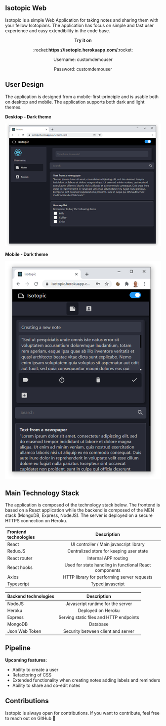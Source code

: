 ## Isotopic Web

Isotopic is a simple Web Application for taking notes and sharing them with your fellow Isotopians. The application has focus on simple and fast user experience and easy extendibility in the code base.

<p align="center"><strong>Try it on</strong></p>
<p align="center">:rocket:<b>https://isotopic.herokuapp.com/</b>:rocket:</p>
<p align="center">Username: customdemouser</p>
<p align="center">Password: customdemouser</p>

## User Design

The application is designed from a mobile-first-principle and is usable both on desktop and mobile. The application supports both dark and light themes.

<p><strong>Desktop - Dark theme</strong></p>
<img src="https://github.com/suekdroid/Isotopic-client/blob/main/src/assets/UI1.PNG">

<p><strong>Mobile - Dark theme</strong></p>
<img src="https://github.com/suekdroid/Isotopic-client/blob/main/src/assets/UIDarkMobile.PNG">

## Main Technology Stack

The application is composed of the technology stack below. The frontend is based on a React application while the backend is composed of the MEN stack (MongoDB, Express, NodeJS). The server is deployed on a secure HTTPS connection on Heroku.

| Frontend technologies |                      Description                       |
| :-------------------- | :----------------------------------------------------: |
| React                 |        UI controller / Main javascript library         |
| ReduxJS               |        Centralized store for keeping user state        |
| React router          |                  Internal APP routing                  |
| React hooks           | Used for state handling in functional React components |
| Axios                 |      HTTP library for performing server requests       |
| Typescript            |                    Typed javascript                    |

| Backend technologies |               Description               |
| :------------------- | :-------------------------------------: |
| NodeJS               |    Javascript runtime for the server    |
| Heroku               |           Deployed on Heroku            |
| Express              | Serving static files and HTTP endpoints |
| MongoDB              |                Database                 |
| Json Web Token       |   Security between client and server    |

## Pipeline

<p>
  <strong>Upcoming features: </strong>
</p>

-   Ability to create a user
-   Refactoring of CSS
-   Extended functionality when creating notes adding labels and reminders
-   Ability to share and co-edit notes

## Contributions

Isotopic is always open for contributions. If you want to contribute, feel free to reach out on GitHub :call_me_hand:
